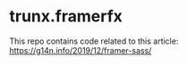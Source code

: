 # trunx.framerfx

This repo contains code related to this article: https://g14n.info/2019/12/framer-sass/
